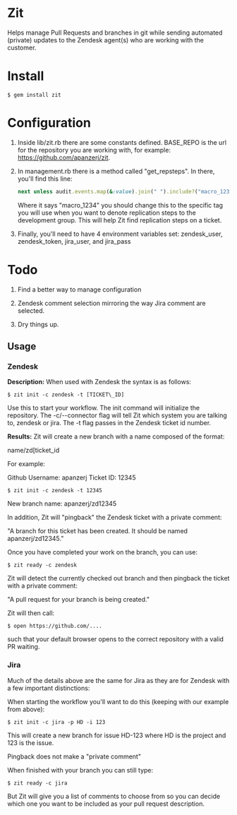 # Zit


Helps manage Pull Requests and branches in git while sending automated (private) updates to the Zendesk agent(s) who are working with the customer.

# Install

    $ gem install zit

# Configuration

1. Inside lib/zit.rb there are some constants defined. BASE\_REPO is the url for the repository you are working with, for example: https://github.com/apanzerj/zit.

2. In management.rb there is a method called "get\_repsteps". In there, you'll find this line:

    ````ruby
    next unless audit.events.map(&:value).join(" ").include?("macro_1234")
    ````

    Where it says "macro\_1234" you should change this to the specific tag you will use when you want to denote replication steps to the development group. This will help Zit find replication steps on a ticket. 

3. Finally, you'll need to have 4 environment variables set: zendesk\_user, zendesk\_token, jira\_user, and jira\_pass

# Todo

1. Find a better way to manage configuration

2. Zendesk comment selection mirroring the way Jira comment are selected.

3. Dry things up.

## Usage

### Zendesk

**Description:** When used with Zendesk the syntax is as follows:

    $ zit init -c zendesk -t [TICKET\_ID]

Use this to start your workflow. The init command will initialize the repository. The -c/--connector flag will tell Zit which system you are talking to, zendesk or jira. The -t flag passes in the Zendesk ticket id number.

**Results:** Zit will create a new branch with a name composed of the format:

name/zd[ticket\_id

For example:

Github Username: apanzerj
Ticket ID: 12345

    $ zit init -c zendesk -t 12345

New branch name: apanzerj/zd12345

In addition, Zit will "pingback" the Zendesk ticket with a private comment:

"A branch for this ticket has been created. It should be named apanzerj/zd12345."

Once you have completed your work on the branch, you can use:

    $ zit ready -c zendesk

Zit will detect the currently checked out branch and then pingback the ticket with a private comment:

"A pull request for your branch is being created."

Zit will then call:

    $ open https://github.com/....

such that your default browser opens to the correct repository with a valid PR waiting.


### Jira

Much of the details above are the same for Jira as they are for Zendesk with a few important distinctions:

When starting the workflow you'll want to do this (keeping with our example from above):

    $ zit init -c jira -p HD -i 123

This will create a new branch for issue HD-123 where HD is the project and 123 is the issue.

Pingback does not make a "private comment"

When finished with your branch you can still type:

    $ zit ready -c jira

But Zit will give you a list of comments to choose from so you can decide which one you want to be included as your pull request description. 
